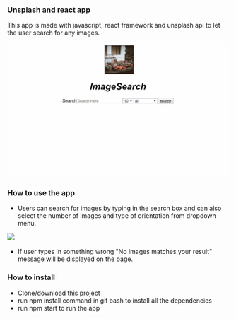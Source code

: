 ### Unsplash and react app
This app is made with javascript, react framework and unsplash api to let the user search for any images.

<img src = "unspalshapp/mainpage.gif" width="600px">

### How to use the app

- Users can search for images by typing in the search box and can also select the number of images and type of orientation from dropdown menu.

<img src="unspalshapp/search.gif">

- If user types in something wrong "No images matches your result" message will be displayed on the page.

### How to install
- Clone/download this project 
- run npm install command in git bash to install all the dependencies
- run npm start to run the app
